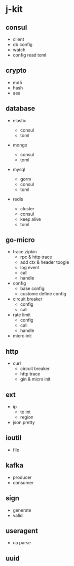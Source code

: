 # j-kit

## consul

-   client
-   db config
-   watch
-   config read toml

## crypto

-   md5
-   hash
-   aes

## database

-   elastic
    -   consul
    -   toml

-   mongo
    -   consul
    -   toml

-   mysql
    -   gorm
    -   consul
    -   toml

-   redis
    -   cluster
    -   consul
    -   keep alive
    -   toml

## go-micro

-   trace zipkin
    -   rpc & http trace
    -   add ctx & header toogle
    -   log event
    -   call
    -   handle
-   config
    -   base config
    -   custome define config
-   circuit breaker
    -   config
    -   call
-   rate limit
    -   config
    -   call
    -   handle
-   micro init

## http

-   curl
    -   circuit breaker
    -   http trace
    -   gin & micro init


## ext

-   ip
    -   to int
    -   region
-   json pretty

## ioutil

-   file

## kafka

-   producer
-   consumer

## sign

-   generate
-   valid

## useragent

-   ua parse

## uuid

